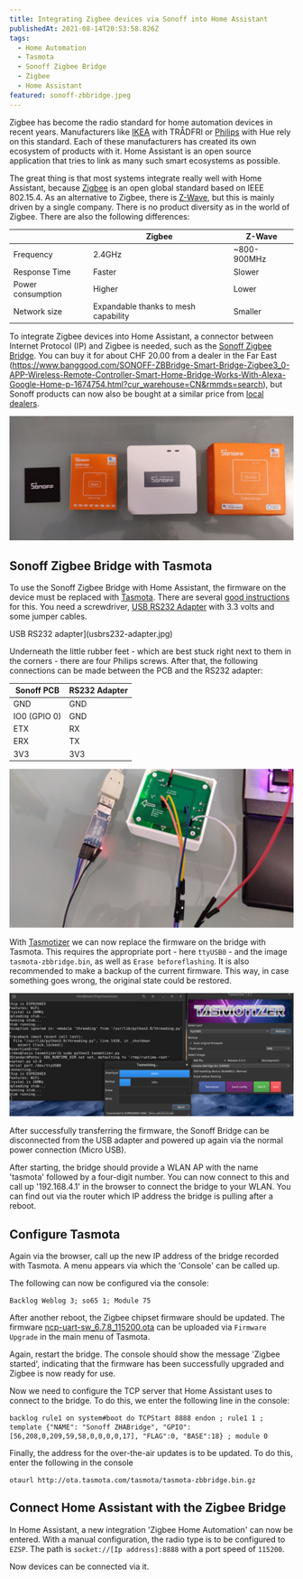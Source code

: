 ```yaml
---
title: Integrating Zigbee devices via Sonoff into Home Assistant
publishedAt: 2021-08-14T20:53:58.826Z
tags:
  - Home Automation
  - Tasmota
  - Sonoff Zigbee Bridge
  - Zigbee
  - Home Assistant
featured: sonoff-zbbridge.jpeg
---
```


Zigbee has become the radio standard for home automation devices in recent years. Manufacturers like [IKEA](https://www.ikea.com) with TRÅDFRI or [Philips](https://www.philips.com) with Hue rely on this standard. Each of these manufacturers has created its own ecosystem of products with it. Home Assistant is an open source application that tries to link as many such smart ecosystems as possible.

The great thing is that most systems integrate really well with Home Assistant, because [Zigbee](https://en.wikipedia.org/wiki/Zigbee) is an open global standard based on IEEE 802.15.4. As an alternative to Zigbee, there is [Z-Wave](https://www.z-wave.com), but this is mainly driven by a single company. There is no product diversity as in the world of Zigbee. There are also the following differences:

|                   | Zigbee                               | Z-Wave      |
| ----------------- | ------------------------------------ | ----------- |
| Frequency         | 2.4GHz                               | ~800-900MHz |
| Response Time     | Faster                               | Slower      |
| Power consumption | Higher                               | Lower       |
| Network size      | Expandable thanks to mesh capability | Smaller     |

To integrate Zigbee devices into Home Assistant, a connector between Internet Protocol (IP) and Zigbee is needed, such as the [Sonoff Zigbee Bridge](https://sonoff.tech/product/smart-home-security/zbbridge/). You can buy it for about CHF 20.00 from a dealer in the Far East (https://www.banggood.com/SONOFF-ZBBridge-Smart-Bridge-Zigbee3_0-APP-Wireless-Remote-Controller-Smart-Home-Bridge-Works-With-Alexa-Google-Home-p-1674754.html?cur_warehouse=CN&rmmds=search), but Sonoff products can now also be bought at a similar price from [local dealers](https://www.digitec.ch/de/s1/product/sonoff-zigbee-bridge-netzwerk-zubehoer-15992012).

![Sonoff Zigbee Bridge](sonoff-zbbridge.jpeg)

## Sonoff Zigbee Bridge with Tasmota

To use the Sonoff Zigbee Bridge with Home Assistant, the firmware on the device must be replaced with [Tasmota](https://tasmota.github.io/docs/). There are several [good instructions](https://www.digiblur.com/2020/07/how-to-use-sonoff-zigbee-bridge-with.html) for this. You need a screwdriver, [USB RS232 Adapter](https://www.banggood.com/Geekcreit-PL2303-USB-To-RS232-TTL-Converter-Adapter-Module-with-Dust-proof-Cover-PL2303HX-p-1536691.html) with 3.3 volts and some jumper cables.

USB RS232 adapter](usbrs232-adapter.jpg)

Underneath the little rubber feet - which are best stuck right next to them in the corners - there are four Philips screws. After that, the following connections can be made between the PCB and the RS232 adapter:

| Sonoff PCB   | RS232 Adapter |
| ------------ | ------------- |
| GND          | GND           |
| IO0 (GPIO 0) | GND           |
| ETX          | RX            |
| ERX          | TX            |
| 3V3          | 3V3           |

![Connected Sonoff Zigbee Bridge](sonoff-zbbridge-hocked-up.jpeg)

With [Tasmotizer](https://github.com/tasmota/tasmotizer) we can now replace the firmware on the bridge with Tasmota. This requires the appropriate port - here `ttyUSB0` - and the image `tasmota-zbbridge.bin`, as well as `Erase beforeflashing`. It is also recommended to make a backup of the current firmware. This way, in case something goes wrong, the original state could be restored.

![Install Tasmota with Tasmotizer](tasmotizer.png)

After successfully transferring the firmware, the Sonoff Bridge can be disconnected from the USB adapter and powered up again via the normal power connection (Micro USB).

After starting, the bridge should provide a WLAN AP with the name 'tasmota' followed by a four-digit number. You can now connect to this and call up '192.168.4.1' in the browser to connect the bridge to your WLAN. You can find out via the router which IP address the bridge is pulling after a reboot.

## Configure Tasmota

Again via the browser, call up the new IP address of the bridge recorded with Tasmota. A menu appears via which the 'Console' can be called up.

The following can now be configured via the console:

    Backlog Weblog 3; so65 1; Module 75

After another reboot, the Zigbee chipset firmware should be updated. The firmware [ncp-uart-sw_6.7.8_115200.ota](https://github.com/arendst/Tasmota/tree/development/tools/fw_SonoffZigbeeBridge_ezsp) can be uploaded via `Firmware Upgrade` in the main menu of Tasmota.

Again, restart the bridge. The console should show the message 'Zigbee started', indicating that the firmware has been successfully upgraded and Zigbee is now ready for use.

Now we need to configure the TCP server that Home Assistant uses to connect to the bridge. To do this, we enter the following line in the console:

    backlog rule1 on system#boot do TCPStart 8888 endon ; rule1 1 ; template {"NAME": "Sonoff ZHABridge", "GPIO":[56,208,0,209,59,58,0,0,0,0,17], "FLAG":0, "BASE":18} ; module 0

Finally, the address for the over-the-air updates is to be updated. To do this, enter the following in the console

    otaurl http://ota.tasmota.com/tasmota/tasmota-zbbridge.bin.gz

## Connect Home Assistant with the Zigbee Bridge

In Home Assistant, a new integration 'Zigbee Home Automation' can now be entered. With a manual configuration, the radio type is to be configured to `EZSP`. The path is `socket://[Ip address]:8888` with a port speed of `115200`.

Now devices can be connected via it.
